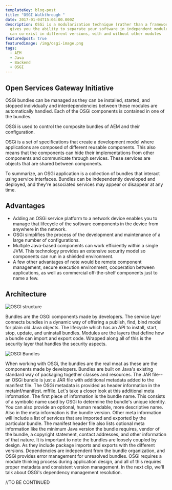```yaml
---
templateKey: blog-post
title: "OSGI Walkthrough "
date: 2017-01-04T15:04:00.000Z
description: OSGi is a modularization technique (rather than a framework). It
  gives you the ability to separate your software in independent modules that
  can co-exist in different versions, with and without other modules
featuredpost: true
featuredimage: /img/osgi-image.png
tags:
  - AEM
  - Java
  - Backend
  - OSGI
---
```

## Open Services Gateway Initiative

OSGi bundles can be managed as they can be installed, started, and stopped individually and interdependencies between these modules are automatically handled. Each of the OSGi components is contained in one of the bundles.

OSGi is used to control the composite bundles of AEM and their configuration.

OSGi is a set of specifications that create a development model where applications are composed of different reusable components. This also means that the components can hide their implementations from other components and communicate through services. These services are objects that are shared between components.

To summarize, an OSGi application is a collection of bundles that interact using service interfaces. Bundles can be independently developed and deployed, and they're associated services may appear or disappear at any time.

## Advantages

* Adding an OSGi service platform to a network device enables you to manage that lifecycle of the software components in the device from anywhere in the network.
* OSGi simplifies the process of the development and maintenance of a large number of configurations.
* Multiple Java-based components can work efficiently within a single JVM. This technology provides an extensive security model so components can run in a shielded environment.
* A few other advantages of note would be remote component management, secure execution environment, cooperation between applications, as well as commercial off-the-shelf components just to name a few.

## Architecture

![OSGI structure](/img/osgi-image.png)



Bundles are the OSGi components made by developers. 
The service layer connects bundles in a dynamic way of offering a publish, find, bind model for plain old Java objects. 
The lifecycle which has an API to install, start, stop, update, and uninstall bundles. 
Modules are the layers that define how a bundle can import and export code. 
Wrapped along all of this is the security layer that handles the security aspects. 

![OSGI Bundles](/img/osgi-bundles-image.png)



When working with OSGi, the bundles are the real meat as these are the components made by developers. Bundles are built on Java's existing standard way of packaging together classes and resources. The JAR file--an OSGi bundle is just a JAR file with additional metadata added to the manifest file. The OSGi metadata is provided as header information in the metainf/manifest. mffile. Let's take a closer look at this additional meta information. The first piece of information is the bundle name. This consists of a symbolic name used by OSGi to determine the bundle's unique identity. You can also provide an optional, human readable, more descriptive name. Also in the meta information is the bundle version. Other meta information will include a list of services that are imported and exported by the particular bundle. The manifest header file also lists optional meta information like the minimum Java version the bundle requires, vendor of the bundle, a copyright statement, contact addresses, and other information of that nature. It is important to note the bundles are loosely coupled by design. As they include package imports and exports with the different versions. Dependencies are independent from the bundle organization, and OSGi provides error management for unresolved bundles. OSGi requires a module thinking process during application design, and all of this requires proper metadata and consistent version management. In the next clip, we'll talk about OSGi's dependency management resolution.



//TO BE CONTINUED